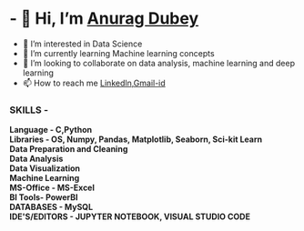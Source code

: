 <h1>- 👋 Hi, I’m <a href="https://www.linkedin.com/in/anuragdubey14">Anurag Dubey</a></h1>








- 👀 I’m interested in Data Science
- 🌱 I’m currently learning Machine learning concepts
- 💞️ I’m looking to collaborate on data analysis, machine learning and deep learning
- 📫 How to reach me <a href="https://www.linkedin.com/in/anuragdubey14">Linkedln</a>,<a href="anuragdu125@gmail.com">Gmail-id</a>


<h3>SKILLS -</h3>

**Language - C,Python**<br>
**Libraries - OS, Numpy, Pandas, Matplotlib, Seaborn, Sci-kit Learn**<br>
**Data Preparation and Cleaning**<br>
**Data Analysis**<br>
**Data Visualization**<br>
**Machine Learning**<br>
**MS-Office - MS-Excel**<br>
**BI Tools- PowerBI**<br>
**DATABASES - MySQL**<br>
**IDE'S/EDITORS - JUPYTER NOTEBOOK, VISUAL STUDIO CODE**
<!---
AnuragDubey14/AnuragDubey14 is a ✨ special ✨ repository because its `README.md` (this file) appears on your GitHub profile.
You can click the Preview link to take a look at your changes.
--->
